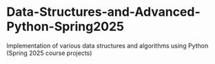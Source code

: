 # Data-Structures-and-Advanced-Python-Spring2025
Implementation of various data structures and algorithms using Python (Spring 2025 course projects)

